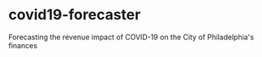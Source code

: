 # covid19-forecaster

Forecasting the revenue impact of COVID-19 on the City of Philadelphia's finances
